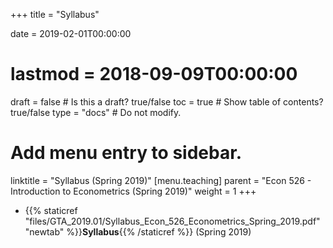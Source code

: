 +++
title = "Syllabus"

date = 2019-02-01T00:00:00
# lastmod = 2018-09-09T00:00:00

draft = false  # Is this a draft? true/false
toc = true  # Show table of contents? true/false
type = "docs"  # Do not modify.

# Add menu entry to sidebar.
linktitle = "Syllabus (Spring 2019)"
[menu.teaching]
  parent = "Econ 526 - Introduction to Econometrics (Spring 2019)"
  weight = 1
+++

* {{% staticref "files/GTA_2019.01/Syllabus_Econ_526_Econometrics_Spring_2019.pdf" "newtab" %}}**Syllabus**{{% /staticref %}} (Spring 2019)